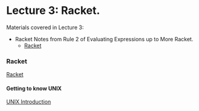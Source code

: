 # Lecture 3: Racket.

Materials covered in Lecture 3:
* Racket Notes from Rule 2 of Evaluating Expressions up to More Racket.
    * [Racket](racket.md)

### Racket

[Racket](racket.md)

#### Getting to know UNIX

[UNIX Introduction](UNIX.md)